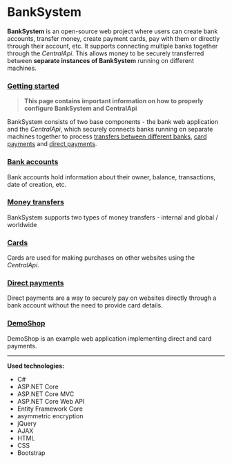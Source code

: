 # BankSystem 
**BankSystem** is an open-source web project where users can create bank accounts, transfer money, create payment cards, pay with them or directly through their account, etc.
It supports connecting multiple banks together through the _CentralApi_. This allows money to be securely transferred between **separate instances of BankSystem** running on different machines.

### [Getting started](https://github.com/banksystembg/BankSystem/wiki/Getting-started)
>**This page contains important information on how to properly configure BankSystem and CentralApi**

BankSystem consists of two base components - the bank web application and the _CentralApi_, which securely connects banks running on separate machines together to process [transfers between different banks](https://github.com/banksystembg/BankSystem/wiki/Money-transfers#Global--worldwide-transfers), [card payments](https://github.com/banksystembg/BankSystem/wiki/Cards#Purchases) and [direct payments](https://github.com/banksystembg/BankSystem/wiki/Direct-payments).

### [Bank accounts](https://github.com/banksystembg/BankSystem/wiki/Bank-accounts)
Bank accounts hold information about their owner, balance, transactions, date of creation, etc.

### [Money transfers](https://github.com/banksystembg/BankSystem/wiki/Money-transfers)
BankSystem supports two types of money transfers - internal and global / worldwide

### [Cards](https://github.com/banksystembg/BankSystem/wiki/Cards)
Cards are used for making purchases on other websites using the _CentralApi_.

### [Direct payments](https://github.com/banksystembg/BankSystem/wiki/Direct-payments)
Direct payments are a way to securely pay on websites directly through a bank account without the need to provide card details.

### [DemoShop](https://github.com/banksystembg/BankSystem/wiki/DemoShop)
DemoShop is an example web application implementing direct and card payments.

***

**Used technologies:**
* C#
* ASP.NET Core
* ASP.NET Core MVC
* ASP.NET Core Web API
* Entity Framework Core
* asymmetric encryption
* jQuery
* AJAX
* HTML
* CSS
* Bootstrap
